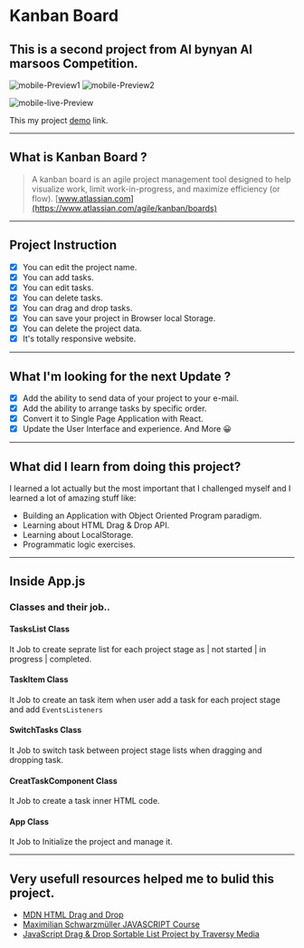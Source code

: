 # Kanban Board

## This is a second project from Al bynyan Al marsoos Competition.
![mobile-Preview1](https://user-images.githubusercontent.com/57592040/224466795-84ea7f19-bebd-4045-959d-b899984b46b5.jpg)
![mobile-Preview2](https://user-images.githubusercontent.com/57592040/224466800-0a5f3281-bd15-4c16-bf2d-4bd1e94761f1.jpg)

![mobile-live-Preview](https://media.giphy.com/media/v1.Y2lkPTc5MGI3NjExOWJiZTQ5YzU4NGNjMmExYmQ0NGNiNjExMzYxMWUxMGU2NWM3NjM0ZSZjdD1n/3b6TXPzy7y2PVjIRj9/giphy.gif)


This my project [demo](https://shalabyelectronics.github.io/kanban-board/) link.

---

## What is Kanban Board ?

> A kanban board is an agile project management tool designed to help visualize work, limit work-in-progress, and maximize efficiency (or flow).
> [www.atlassian.com](https://www.atlassian.com/agile/kanban/boards)

---

## Project Instruction

- [x] You can edit the project name.
- [x] You can add tasks.
- [x] You can edit tasks.
- [x] You can delete tasks.
- [x] You can drag and drop tasks.
- [x] You can save your project in Browser local Storage.
- [x] You can delete the project data.
- [x] It's totally responsive website.

---

## What I'm looking for the next Update ?

- [x] Add the ability to send data of your project to your e-mail.
- [x] Add the ability to arrange tasks by specific order.
- [x] Convert it to Single Page Application with React.
- [x] Update the User Interface and experience.
      And More 😀

---

## What did I learn from doing this project?

I learned a lot actually but the most important that I challenged myself and I learned a lot of amazing stuff like:

- Building an Application with Object Oriented Program paradigm.
- Learning about HTML Drag & Drop API.
- Learning about LocalStorage.
- Programmatic logic exercises.

---

## Inside App.js

### Classes and their job..

#### TasksList Class
  It Job to create seprate list for each project stage as | not started | in progress | completed.
#### TaskItem Class
  It Job to create an task item when user add a task for each project stage and add `EventsListeners`
#### SwitchTasks Class
  It Job to switch task between project stage lists when dragging and dropping task.
#### CreatTaskComponent Class
  It Job to create a task inner HTML code.
#### App Class
  It Job to Initialize the project and manage it.

---

## Very usefull resources helped me to bulid this project.

- [MDN HTML Drag and Drop](https://developer.mozilla.org/en-US/docs/Web/API/HTML_Drag_and_Drop_API)
- [Maximilian Schwarzmüller JAVASCRIPT Course](https://www.udemy.com/course/javascript-the-complete-guide-2020-beginner-advanced/)
- [JavaScript Drag & Drop Sortable List Project by Traversy Media](https://www.youtube.com/watch?v=wv7pvH1O5Ho&t=360s)
